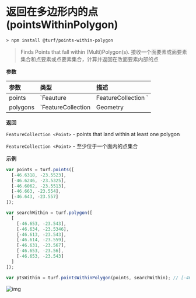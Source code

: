 # 返回在多边形内的点(pointsWithinPolygon)

```
> npm install @turf/points-within-polygon
```

> Finds Points that fall within (Multi)Polygon(s).
> 接收一个面要素或面要素集合和点要素或点要素集合，计算并返回在改面要素内部的点

**参数**

| 参数     | 类型                                                       | 描述           |
| :------- | :--------------------------------------------------------- | :------------- |
| points   | `Feauture|FeatureCollection <Point>`                       | 要计算的点要素 |
| polygons | `FeatureCollection|Geometry|Feature<Polygon|MultiPolygon>` | 面要素         |

**返回**

`FeatureCollection <Point>` - points that land within at least one polygon

`FeatureCollection <Point>` - 至少位于一个面内的点集合

**示例**

```js
var points = turf.points([
  [-46.6318, -23.5523],
  [-46.6246, -23.5325],
  [-46.6062, -23.5513],
  [-46.663, -23.554],
  [-46.643, -23.557]
]);

var searchWithin = turf.polygon([
  [
    [-46.653, -23.543],
    [-46.634, -23.5346],
    [-46.613, -23.543],
    [-46.614, -23.559],
    [-46.631, -23.567],
    [-46.653, -23.56],
    [-46.653, -23.543]
  ]
]);

var ptsWithin = turf.pointsWithinPolygon(points, searchWithin); // [-46.6318, -23.5523]、[-46.643, -23.557]
```

![img](https://pzy-images.oss-cn-hangzhou.aliyuncs.com/img/pointsWithinPolygon.3a2bad82.webp)